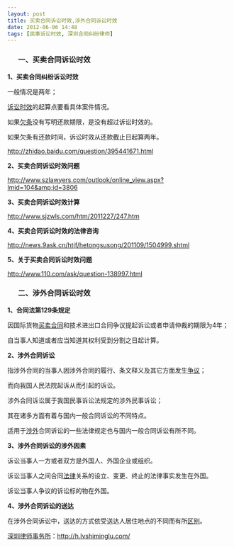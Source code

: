 ```yaml
---
layout: post
title: 买卖合同诉讼时效,涉外合同诉讼时效
date: 2012-06-06 14:48
tags: [民事诉讼时效, 深圳合同纠纷律师]
---
```

<ol>
<h3>一、买卖合同诉讼时效</h3>
</ol>
<strong>1、买卖合同纠纷诉讼时效</strong>

一般情况是两年；

<a href="http://h.lvshiminglu.com/law/878.html">诉讼时效</a>的起算点要看具体案件情况。

如果<a href="http://h.lvshiminglu.com/law/170.html">欠条</a>没有写明还款期限，是没有超过诉讼时效的。

如果欠条有还款时间，诉讼时效从还款截止日起算两年。

http://zhidao.baidu.com/question/395441671.html

<strong>2、买卖合同诉讼时效问题</strong>

http://www.szlawyers.com/outlook/online_view.aspx?lmid=104&amp;id=3806

<strong>3、买卖合同诉讼时效计算</strong>

http://www.sjzwls.com/htm/2011227/247.htm

<strong>4、买卖合同诉讼时效的法律咨询</strong>

http://news.9ask.cn/htjf/hetongsusong/201109/1504999.shtml

<strong>5、关于买卖合同诉讼时效问题</strong>

http://www.110.com/ask/question-138997.html
<ol>
<h3>二、涉外合同诉讼时效</h3>
</ol>
<strong>1、合同法第129条规定</strong>

因国际货物<a href="http://h.lvshiminglu.com/law/760.html">买卖合同</a>和技术进出口合同争议提起诉讼或者申请仲裁的期限为4年；

自当事人知道或者应当知道其权利受到分割之日起计算。

<strong>2、涉外合同诉讼</strong>

指涉外合同的当事人因涉外合同的履行、条文释义及其它方面发生<a href="http://h.lvshiminglu.com/law/709.html">争议</a>；

而向我国人民法院起诉从而引起的诉讼。

涉外合同诉讼属于我国民事诉讼法规定的涉外民事诉讼；

其在诸多方面有着与国内一般合同诉讼的不同特点。

适用于<a href="http://h.lvshiminglu.com/law/497.html">涉外</a>合同诉讼的一些法律规定也与国内一般合同诉讼有所不同。

<strong>3、涉外合同诉讼的涉外因素</strong>

诉讼当事人一方或者双方是外国人、外国企业或组织。

诉讼当事人之间合同<a href="http://h.lvshiminglu.com/law/category/case">法律</a>关系的设立、变更、终止的法律事实发生在外国。

诉讼当事人争议的诉讼标的物在外国。

<strong>4、涉外合同诉讼的送达</strong>

在涉外合同诉讼中，送达的方式依受送达人居住地点的不同而有所<a href="http://h.lvshiminglu.com/law/855.html">区别</a>。

<a href="http://h.lvshiminglu.com/">深圳律师事务所</a>：<a href="http://h.lvshiminglu.com/">http://h.lvshiminglu.com/</a>

